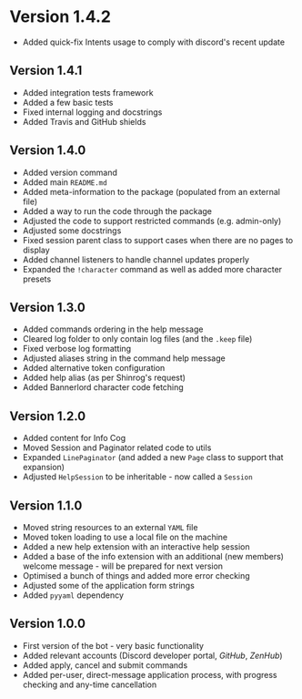 # Version 1.4.2
- Added quick-fix Intents usage to comply with discord's recent update

## Version 1.4.1
- Added integration tests framework
- Added a few basic tests
- Fixed internal logging and docstrings
- Added Travis and GitHub shields

## Version 1.4.0
- Added version command
- Added main `README.md`
- Added meta-information to the package (populated from an external file)
- Added a way to run the code through the package
- Adjusted the code to support restricted commands (e.g. admin-only)
- Adjusted some docstrings
- Fixed session parent class to support cases when there are no pages to display
- Added channel listeners to handle channel updates properly
- Expanded the `!character` command as well as added more character presets

## Version 1.3.0
- Added commands ordering in the help message
- Cleared log folder to only contain log files (and the `.keep` file)
- Fixed verbose log formatting
- Adjusted aliases string in the command help message
- Added alternative token configuration
- Added help alias (as per Shinrog's request)
- Added Bannerlord character code fetching

## Version 1.2.0
- Added content for Info Cog
- Moved Session and Paginator related code to utils
- Expanded `LinePaginator` (and added a new `Page` class to support that expansion)
- Adjusted `HelpSession` to be inheritable - now called a `Session`

## Version 1.1.0
 - Moved string resources to an external `YAML` file
 - Moved token loading to use a local file on the machine
 - Added a new help extension with an interactive help session
 - Added a base of the info extension with an additional (new members) welcome message - will be prepared for next version
 - Optimised a bunch of things and added more error checking
 - Adjusted some of the application form strings
 - Added `pyyaml` dependency

## Version 1.0.0
 - First version of the bot - very basic functionality
 - Added relevant accounts (Discord developer portal, *GitHub*, *ZenHub*)
 - Added apply, cancel and submit commands
 - Added per-user, direct-message application process, with progress checking and any-time cancellation